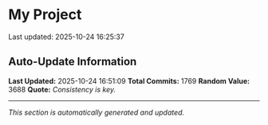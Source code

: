 # My Project


Last updated: 2025-10-24 16:25:37
















































































































































































































































































































































































































































































































































































































































































































































































































































































































































































































































































































































































































































































































































































































































































































































































































































































































































































































































































































































































































































































































































































































































## Auto-Update Information

**Last Updated:** 2025-10-24 16:51:09
**Total Commits:** 1769
**Random Value:** 3688
**Quote:** _Consistency is key._

---
_This section is automatically generated and updated._